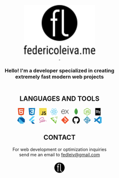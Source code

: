 <p align="center">&nbsp;</p>

<p align="center">
  <a href="#" title="Personal website of Federico Leiva, Developer">
  <img height=160 src="https://raw.githubusercontent.com/fedleiv/fedleiv/master/_assets/img/logo-federicoleiva-complete.svg?sanitize=true">
  <br>&nbsp;
  </a>
</p>

<h3 align="center">
    Hello! I'm a developer specialized in creating<br>extremely fast modern web projects
    <br>&nbsp;
</h3>
<!--
<h2 align="center">FEATURED PROJECTS</h2>

<p align="center">
  <img height=120 src="https://raw.githubusercontent.com/fedleiv/fedleiv/master/_assets/img/logo-fsbp.svg?sanitize=true">
  &nbsp;&nbsp;&nbsp;
  <img height=120 src="https://raw.githubusercontent.com/fedleiv/fedleiv/master/_assets/img/logo-structurize.svg?sanitize=true">
</p>

<p align="center">
  <img height=120 src="https://raw.githubusercontent.com/fedleiv/fedleiv/master/_assets/img/logo-federicoleiva.svg?sanitize=true">
</p>

<p align="center">&nbsp;</p>

<h2 align="center">WRITING AND CONTENT CREATION</h2>

<p align="center">I write <a href="https://example.com">articles about web development</a> on <a href="https://example.com">my website</a>,<br>publish a <a href="https://example.com">weekly newsletter about web technologies</a><br>and post <a href="https://example.com">pretty code pictures</a> on <a href="https://example.com">my Instagram</a></p>
-->
<h2 align="center">LANGUAGES AND TOOLS</h2>

<p align="center">
  <img height=24 src="https://raw.githubusercontent.com/fedleiv/fedleiv/master/_assets/img/html.svg?sanitize=true">
  &nbsp;
  <img height=24 src="https://raw.githubusercontent.com/fedleiv/fedleiv/master/_assets/img/css.svg?sanitize=true">
  &nbsp;
  <img height=24 src="https://raw.githubusercontent.com/fedleiv/fedleiv/master/_assets/img/js.svg?sanitize=true">
  &nbsp;
  <img height=24 src="https://raw.githubusercontent.com/fedleiv/fedleiv/master/_assets/img/react.svg?sanitize=true">
  &nbsp;
  <img height=24 src="https://raw.githubusercontent.com/fedleiv/fedleiv/master/_assets/img/express.svg?sanitize=true">
  &nbsp;
  <img height=24 src="https://raw.githubusercontent.com/fedleiv/fedleiv/master/_assets/img/mongodb.svg?sanitize=true">
  &nbsp;
  <img height=24 src="https://raw.githubusercontent.com/fedleiv/fedleiv/master/_assets/img/node.svg?sanitize=true">
  &nbsp;
  <img height=24 src="https://raw.githubusercontent.com/fedleiv/fedleiv/master/_assets/img/eleventy.svg?sanitize=true">
  <br>
  <img height=24 src="https://raw.githubusercontent.com/fedleiv/fedleiv/master/_assets/img/dart.svg?sanitize=true">
  &nbsp;
  <img height=24 src="https://raw.githubusercontent.com/fedleiv/fedleiv/master/_assets/img/flutter.svg?sanitize=true">
  &nbsp;
  <img height=24 src="https://raw.githubusercontent.com/fedleiv/fedleiv/master/_assets/img/sass.svg?sanitize=true">
  &nbsp;
  <img height=24 src="https://raw.githubusercontent.com/fedleiv/fedleiv/master/_assets/img/emmet.svg?sanitize=true">
  &nbsp;
  <img height=24 src="https://raw.githubusercontent.com/fedleiv/fedleiv/master/_assets/img/git.svg?sanitize=true">
  &nbsp;
  <img height=24 src="https://raw.githubusercontent.com/fedleiv/fedleiv/master/_assets/img/github.svg?sanitize=true">
  &nbsp;
  <img height=24 src="https://raw.githubusercontent.com/fedleiv/fedleiv/master/_assets/img/netlify.svg?sanitize=true">
  &nbsp;
  <img height=24 src="https://raw.githubusercontent.com/fedleiv/fedleiv/master/_assets/img/vscode.svg?sanitize=true">
</p>

<h2 align="center">CONTACT</h2>

<p align="center">For web development or optimization inquiries<br>send me an email to <a href="mailto:fedleiv@gmail.com?subject=[GitHub Contact]">fedleiv@gmail.com</a>
</p>

<p align="center">
  <a href="#" title="Personal website of Federico Leiva, Developer">
  <img display="inline-block" height=40 src="https://raw.githubusercontent.com/fedleiv/fedleiv/master/_assets/img/logo-federicoleiva.svg?sanitize=true">
  </a>
</p>
